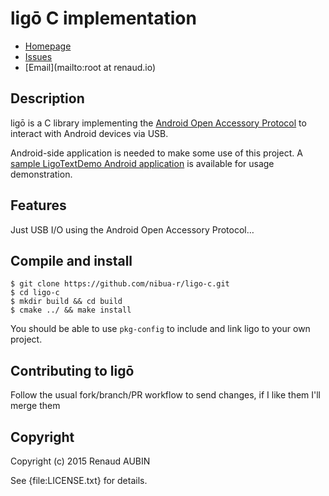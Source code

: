 <!--- coding: utf-8; fill-column: 80 --->
# ligō C implementation


* [Homepage](https://github.com/nibua-r/ligo-c#readme)
* [Issues](https://github.com/nibua-r/ligo-c/issues)
* [Email](mailto:root at renaud.io)

## Description

ligō is a C library implementing the
[Android Open Accessory Protocol](http://source.android.com/tech/accessories/aoap/aoa.html)
to interact with Android devices via USB.

Android-side application is needed to make some use of this project. A
[sample LigoTextDemo Android application](https://github.com/nibua-r/LigoTextDemo)
is available for usage demonstration.

## Features

Just USB I/O using the Android Open Accessory Protocol…

## Compile and install

    $ git clone https://github.com/nibua-r/ligo-c.git
    $ cd ligo-c
    $ mkdir build && cd build
    $ cmake ../ && make install

You should be able to use `pkg-config` to include and link ligo to your own project.

## Contributing to ligō

Follow the usual fork/branch/PR workflow to send changes, if I like them I'll merge them

## Copyright

Copyright (c) 2015 Renaud AUBIN

See {file:LICENSE.txt} for details.
